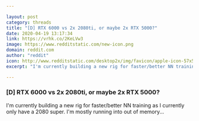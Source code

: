 ```yaml
---

layout: post
category: threads
title: "[D] RTX 6000 vs 2x 2080ti, or maybe 2x RTX 5000?"
date: 2020-04-19 13:17:34
link: https://vrhk.co/2KeLVw3
image: https://www.redditstatic.com/new-icon.png
domain: reddit.com
author: "reddit"
icon: http://www.redditstatic.com/desktop2x/img/favicon/apple-icon-57x57.png
excerpt: "I'm currently building a new rig for faster/better NN training as I currently only have a 2080 super. I'm mostly running into out of memory..."

---
```


### [D] RTX 6000 vs 2x 2080ti, or maybe 2x RTX 5000?

I'm currently building a new rig for faster/better NN training as I currently only have a 2080 super. I'm mostly running into out of memory...